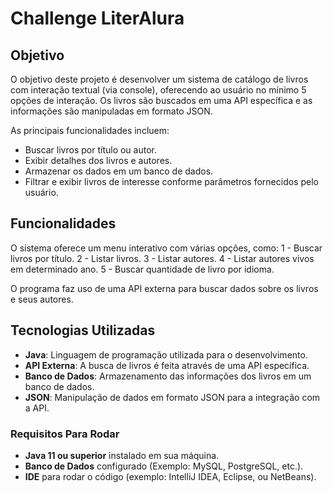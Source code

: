 # Challenge LiterAlura

## Objetivo

O objetivo deste projeto é desenvolver um sistema de catálogo de livros com interação textual (via console), oferecendo ao usuário no mínimo 5 opções de interação. Os livros são buscados em uma API específica e as informações são manipuladas em formato JSON.

As principais funcionalidades incluem:
- Buscar livros por título ou autor.
- Exibir detalhes dos livros e autores.
- Armazenar os dados em um banco de dados.
- Filtrar e exibir livros de interesse conforme parâmetros fornecidos pelo usuário.

## Funcionalidades

O sistema oferece um menu interativo com várias opções, como:
1 - Buscar livros por título.
2 - Listar livros.
3 - Listar autores.
4 - Listar autores vivos em determinado ano.
5 - Buscar quantidade de livro por idioma.

O programa faz uso de uma API externa para buscar dados sobre os livros e seus autores.

## Tecnologias Utilizadas

- **Java**: Linguagem de programação utilizada para o desenvolvimento.
- **API Externa**: A busca de livros é feita através de uma API específica.
- **Banco de Dados**: Armazenamento das informações dos livros em um banco de dados.
- **JSON**: Manipulação de dados em formato JSON para a integração com a API.

### Requisitos Para Rodar

- **Java 11 ou superior** instalado em sua máquina.
- **Banco de Dados** configurado (Exemplo: MySQL, PostgreSQL, etc.).
- **IDE** para rodar o código (exemplo: IntelliJ IDEA, Eclipse, ou NetBeans).

